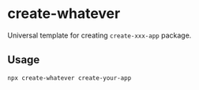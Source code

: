 # create-whatever

Universal template for creating `create-xxx-app` package.

## Usage

```bash
npx create-whatever create-your-app
```
